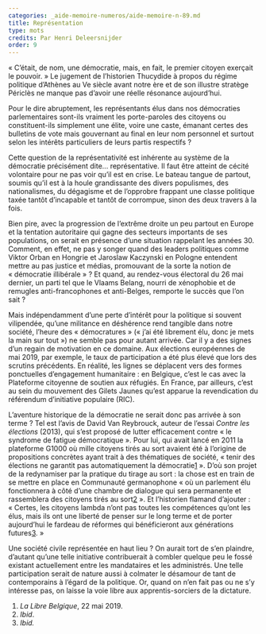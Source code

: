 ```yaml
---
categories: _aide-memoire-numeros/aide-memoire-n-89.md
title: Représentation
type: mots
credits: Par Henri Deleersnijder
order: 9
---
```

«&nbsp;C’était, de nom, une démocratie, mais, en fait, le premier citoyen exerçait le pouvoir.&nbsp;» Le jugement de l’historien Thucydide à propos du régime politique d’Athènes au Ve siècle avant notre ère et de son illustre stratège Périclès ne manque pas d’avoir une réelle résonance aujourd’hui. 

Pour le dire abruptement, les représentants élus dans nos démocraties parlementaires sont-ils vraiment les porte-paroles des citoyens ou constituent-ils simplement une élite, voire une caste, émanant certes des bulletins de vote mais gouvernant au final en leur nom personnel et surtout selon les intérêts particuliers de leurs partis respectifs ? 

Cette question de la représentativité est inhérente au système de la démocratie précisément dite... représentative. Il faut être atteint de cécité volontaire pour ne pas voir qu’il est en crise. Le bateau tangue de partout, soumis qu’il est à la houle grandissante des divers populismes, des nationalismes, du dégagisme et de l’opprobre frappant une classe politique taxée tantôt d’incapable et tantôt de corrompue, sinon des deux travers à la fois. 

Bien pire, avec la progression de l’extrême droite un peu partout en Europe et la tentation autoritaire qui gagne des secteurs importants de ses populations, on serait en présence d’une situation rappelant les années 30. Comment, en effet, ne pas y songer quand des leaders politiques comme Viktor Orban en Hongrie et Jaroslaw Kaczynski en Pologne entendent mettre au pas justice et médias, promouvant de la sorte la notion de «&nbsp;démocratie illibérale&nbsp;» ? Et quand, au rendez-vous électoral du 26 mai dernier, un parti tel que le Vlaams Belang, nourri de xénophobie et de remugles anti-francophones et anti-Belges, remporte le succès que l’on sait ?

Mais indépendamment d’une perte d’intérêt pour la politique si souvent vilipendée, qu’une militance en déshérence rend tangible dans notre société, l’heure des «&nbsp;démocratures&nbsp;» («&nbsp;j’ai été librement élu, donc je mets la main sur tout&nbsp;») ne semble pas pour autant arrivée. Car il y a des signes d’un regain de motivation en ce domaine. Aux élections européennes de mai 2019, par exemple, le taux de participation a été plus élevé que lors des scrutins précédents. En réalité, les lignes se déplacent vers des formes ponctuelles d’engagement humanitaire : en Belgique, c’est le cas avec la Plateforme citoyenne de soutien aux réfugiés. En France, par ailleurs, c’est au sein du mouvement des Gilets Jaunes qu’est apparue la revendication du référendum d’initiative populaire (RIC).

L’aventure historique de la démocratie ne serait donc pas arrivée à son terme ? Tel est l’avis de David Van Reybrouck, auteur de l’essai _Contre les élections_ (2013), qui s’est proposé de lutter efficacement contre «&nbsp;le syndrome de fatigue démocratique&nbsp;». Pour lui, qui avait lancé en 2011  la plateforme G1000 où mille citoyens tirés au sort avaient été à l’origine de propositions concrètes ayant trait à des thématiques de société, «&nbsp;tenir des élections ne garantit pas automatiquement la démocratie[1](#footnote-1)&nbsp;». D’où son projet de la redynamiser par la pratique du tirage au sort : la chose est en train de se mettre en place en Communauté germanophone «&nbsp;où un parlement élu fonctionnera à côté d’une chambre de dialogue qui sera permanente et rassemblera des citoyens tirés au sort[2](#footnote-2)&nbsp;». Et l’historien flamand d’ajouter : «&nbsp;Certes, les citoyens lambda n’ont pas toutes les compétences qu’ont les élus, mais ils ont une liberté de penser sur le long terme et de porter aujourd’hui le fardeau de réformes qui bénéficieront aux générations futures[3](#footnote-3).&nbsp;»

Une société civile représentée en haut lieu ? On aurait tort de s’en plaindre, d’autant qu’une telle initiative contribuerait à combler quelque peu le fossé existant actuellement entre les mandataires et les administrés. Une telle participation serait de nature aussi à colmater le désamour de tant de contemporains à l’égard de la politique. Or, quand on n’en fait pas ou ne s’y intéresse pas, on laisse la voie libre aux apprentis-sorciers de la dictature.

1. _La Libre Belgique_, 22 mai 2019.
2. _Ibid_.
3. _Ibid._
